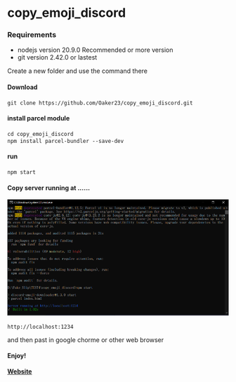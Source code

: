 # copy_emoji_discord

### Requirements

* nodejs version 20.9.0 
Recommended or more version
* git version 2.42.0 or lastest

Create a new folder and use the command there

#### Download

    git clone https://github.com/Oaker23/copy_emoji_discord.git

#### install parcel module

    cd copy_emoji_discord
    npm install parcel-bundler --save-dev

#### run

    npm start

#### Copy server running at ......

![Alt text](image.png)

    http://localhost:1234

and then past in google chorme or other web browser

#### Enjoy!

**[Website](https://thatiemsz.github.io/Discord-Emoji-Downloader)**
